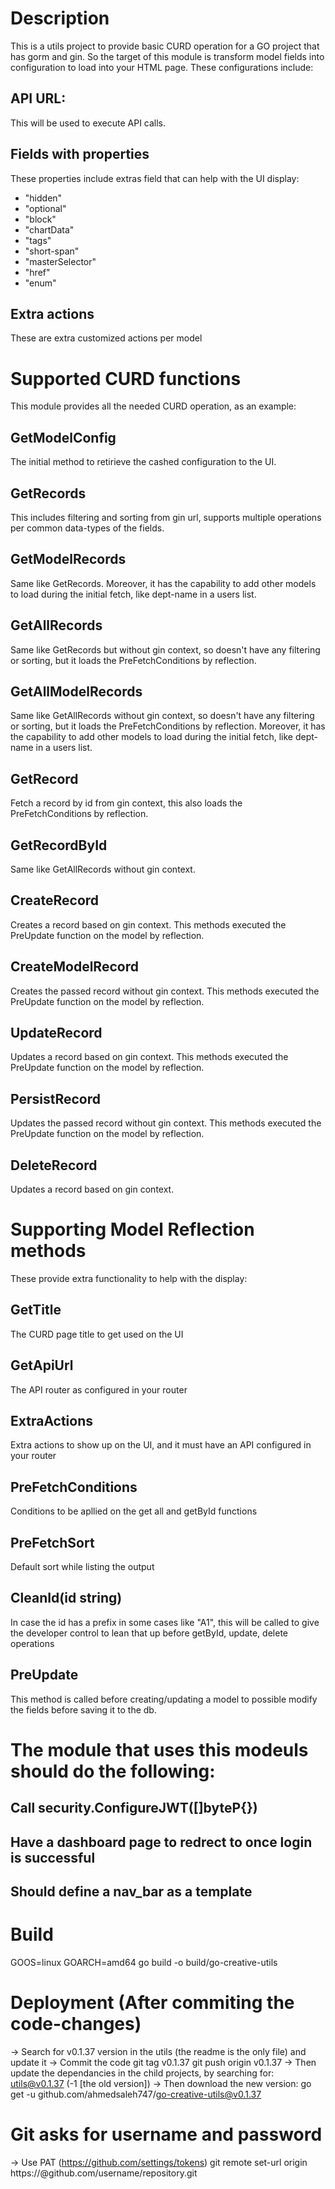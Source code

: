 # Description
This is a utils project to provide basic CURD operation for a GO project that has gorm and gin.
So the target of this module is transform model fields into configuration to load into your HTML page. These configurations include:
## API URL:
This will be used to execute API calls.
## Fields with properties
These properties include extras field that can help with the UI display: 
- "hidden"
- "optional"
- "block"
- "chartData"
- "tags"
- "short-span"
- "masterSelector"
- "href"
- "enum"
## Extra actions
These are extra customized actions per model

# Supported CURD functions
This module provides all the needed CURD operation, as an example:
## GetModelConfig
The initial method to retirieve the cashed configuration to the UI.
## GetRecords
This includes filtering and sorting from gin url, supports multiple operations per common data-types of the fields.
## GetModelRecords
Same like GetRecords. Moreover, it has the capability to add other models to load during the initial fetch, like dept-name in a users list.
## GetAllRecords
Same like GetRecords but without gin context, so doesn't have any filtering or sorting, but it loads the PreFetchConditions by reflection.
## GetAllModelRecords
Same like GetAllRecords without gin context, so doesn't have any filtering or sorting, but it loads the PreFetchConditions by reflection. Moreover, it has the capability to add other models to load during the initial fetch, like dept-name in a users list.
## GetRecord
Fetch a record by id from gin context, this also loads the PreFetchConditions by reflection.
## GetRecordById
Same like GetAllRecords without gin context.
## CreateRecord
Creates a record based on gin context. This methods executed the PreUpdate function on the model by reflection.
## CreateModelRecord
Creates the passed record without gin context. This methods executed the PreUpdate function on the model by reflection.
## UpdateRecord
Updates a record based on gin context. This methods executed the PreUpdate function on the model by reflection.
## PersistRecord
Updates the passed record without gin context. This methods executed the PreUpdate function on the model by reflection.
## DeleteRecord
Updates a record based on gin context.


# Supporting Model Reflection methods
These provide extra functionality to help with the display:

## GetTitle
The CURD page title to get used on the UI
## GetApiUrl
The API router as configured in your router
## ExtraActions
Extra actions to show up on the UI, and it must have an API configured in your router
## PreFetchConditions
Conditions to be apllied on the get all and getById functions
## PreFetchSort
Default sort while listing the output
## CleanId(id string)
In case the id has a prefix in some cases like "A1", this will be called to give the developer control to lean that up before getById, update, delete operations
## PreUpdate
This method is called before creating/updating a model to possible modify the fields before saving it to the db.

# The module that uses this modeuls should do the following:
## Call security.ConfigureJWT([]byteP{})
## Have a dashboard page to redrect to once login is successful
## Should define a nav_bar as a template


# Build
GOOS=linux GOARCH=amd64 go build -o build/go-creative-utils

# Deployment (After commiting the code-changes)
-> Search for v0.1.37 version in the utils (the readme is the only file) and update it
-> Commit the code
git tag v0.1.37
git push origin v0.1.37
-> Then update the dependancies in the child projects, by searching for: utils@v0.1.37 (-1 [the old version])
-> Then download the new version: go get -u github.com/ahmedsaleh747/go-creative-utils@v0.1.37

# Git asks for username and password
-> Use PAT (https://github.com/settings/tokens)
git remote set-url origin https://<TOKEN>@github.com/username/repository.git

